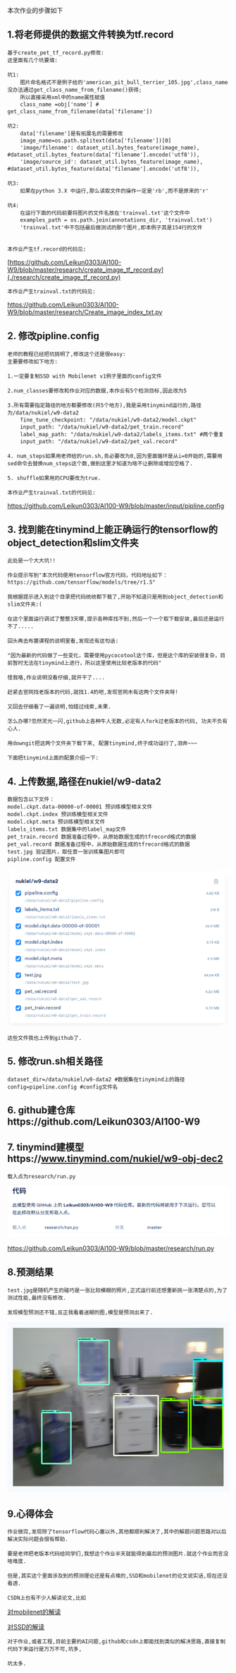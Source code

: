 
本次作业的步骤如下
## 1.将老师提供的数据文件转换为tf.record
   
    基于create_pet_tf_record.py修改:
    这里面有几个坑要填:

    坑1:
        图片命名格式不是例子给的'american_pit_bull_terrier_105.jpg',class_name没办法通过get_class_name_from_filename()获得;
        所以直接采用xml中的name属性赋值 
        class_name =obj['name'] # get_class_name_from_filename(data['filename'])

    坑2:
    	data['filename']是有拓展名的需要修改
		image_name=os.path.splitext(data['filename'])[0]
		'image/filename': dataset_util.bytes_feature(image_name), #dataset_util.bytes_feature(data['filename'].encode('utf8')),
      	'image/source_id': dataset_util.bytes_feature(image_name), #dataset_util.bytes_feature(data['filename'].encode('utf8')),

	坑3:
		如果在python 3.X 中运行,那么读取文件的操作一定是'rb',而不是原来的'r'

	坑4:
		在运行下面的代码前要将图片的文件名放在'trainval.txt'这个文件中
		examples_path = os.path.join(annotations_dir, 'trainval.txt')
		'trainval.txt'中不包括最后做测试的那个图片,即本例子其是154行的文件
		

	本作业产生tf.record的代码见:
[https://github.com/Leikun0303/AI100-W9/blob/master/research/create_image_tf_record.py](./research/create_image_tf_record.py)

	本作业产生trainval.txt的代码见:
https://github.com/Leikun0303/AI100-W9/blob/master/research/Create_image_index_txt.py	
	
## 2. 修改pipline.config

	老师的教程已经把坑挑明了,修改这个还是很easy:
	主要要修改如下地方:
	
	1.一定要复制SSD with Mobilenet v1例子里面的config文件

	2.num_classes要修改和作业对应的数据,本作业有5个检测目标,因此改为5

	3.所有需要指定路径的地方都要修改(共5个地方),我是采用tinymind运行的,路径为/data/nukiel/w9-data2
		fine_tune_checkpoint: "/data/nukiel/w9-data2/model.ckpt"
		input_path: "/data/nukiel/w9-data2/pet_train.record"
		label_map_path: "/data/nukiel/w9-data2/labels_items.txt" #两个重复
		input_path: "/data/nukiel/w9-data2/pet_val.record"

	4. num_steps如果用老师给的run.sh,务必要改为0,因为里面循环是从i=0开始的,需要用sed命令去替换num_steps这个数,做到这里才知道为啥不让删除或增加空格了.

	5. shuffle如果用的CPU要改为true.

	本作业产生trainval.txt的代码见:
https://github.com/Leikun0303/AI100-W9/blob/master/input/pipline.config

## 3. 找到能在tinymind上能正确运行的tensorflow的object_detection和slim文件夹

	此处是一个大大坑!!

	作业提示写到"本次代码使用tensorflow官方代码，代码地址如下： https://github.com/tensorflow/models/tree/r1.5"
	
	我根据提示进入到这个目录把代码统统都下载了,开始不知道只是用到object_detection和slim文件夹:(
	
	在这个里面运行调试了整整3天哪,提示各种库找不到,然后一个一个取下载安装,最后还是运行不了.....

	回头再去布置课程的说明里看,发现还有这句话:

	"因为最新的代码做了一些变化，需要使用pycocotool这个库，但是这个库的安装很复杂，目前暂时无法在tinymind上进行，所以这里使用比较老版本的代码"

	怪我咯,作业说明没看仔细,就开干了....

	赶紧去官网找老版本的代码,就找1.4的吧,发现官网木有这两个文件夹呀!

	又回去仔细看了一遍说明,怕错过线索,未果.

	怎么办哪?忽然灵光一闪,github上各种牛人无数,必定有人fork过老版本的代码, 功夫不负有心人.

	用downgit把这两个文件夹下载下来, 配置tinymind,终于成功运行了,泪奔~~~
	
	下面把tinymind上面的配置介绍一下:

## 4. 上传数据,路径在nukiel/w9-data2
    数据包含以下文件：
    model.ckpt.data-00000-of-00001 预训练模型相关文件
    model.ckpt.index 预训练模型相关文件
    model.ckpt.meta 预训练模型相关文件
    labels_items.txt 数据集中的label_map文件
    pet_train.record 数据准备过程中，从原始数据生成的tfrecord格式的数据
    pet_val.record 数据准备过程中，从原始数据生成的tfrecord格式的数据
    test.jpg 验证图片，取任意一张训练集图片即可
    pipline.config 配置文件
	
![1](https://github.com/Leikun0303/AI100-W9/raw/master/pic/data.png)

	这些文件我也上传到github了.

## 5. 修改run.sh相关路径

    dataset_dir=/data/nukiel/w9-data2 #数据集在tinymind上的路径
	config=pipeline.config #config文件名
	
## 6. github建仓库https://github.com/Leikun0303/AI100-W9
    
## 7. tinymind建模型https://www.tinymind.com/nukiel/w9-obj-dec2

	载入点为research/run.py
![111](https://github.com/Leikun0303/AI100-W9/raw/master/pic/code.png)

https://github.com/Leikun0303/AI100-W9/blob/master/research/run.py

## 8.预测结果
	test.jpg是随机产生的碰巧是一张比较模糊的照片,正式运行前还想重新挑一张清楚点的,为了测试性能,最终没有修改.

	发现模型预测还不错,反正我看着迷糊的图,模型是预测出来了.
	
![222](https://github.com/Leikun0303/AI100-W9/raw/master/pic/output.png)
	
## 9.心得体会

	作业做完,发现除了tensorflow代码心塞以外,其他都顺利解决了,其中的解题问题思路对以后解决实际问题会很有帮助.

	要是老师把老版本代码给同学们,我想这个作业半天就能得到最后的预测图片.就这个作业而言没啥难度.

	但是,其实这个里面涉及到的预测理论还是有点难的,SSD和mobilenet的论文说实话,现在还没看透.

	CSDN上也有不少人解读论文,比如
[对mobilenet的解读](https://blog.csdn.net/jesse_mx/article/details/70766871)

[对SSD的解读](https://blog.csdn.net/u010167269/article/details/52563573)

	对于作业,或者工程,目前主要的AI问题,github和csdn上都能找到类似的解决思路,直接复制代码下来运行是万万不可,坑多,

	坑太多.
	


    


